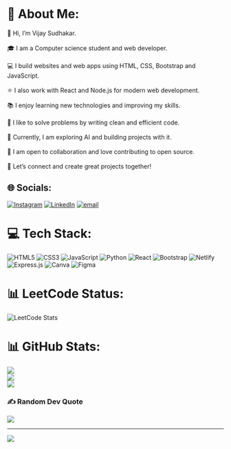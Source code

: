 # 💫 About Me:
👋 Hi, I’m Vijay Sudhakar.<br><br>🎓 I am a Computer science student and web developer.<br><br>💻 I build websites and web apps using HTML, CSS, Bootstrap and JavaScript.<br><br>⚛️ I also work with React and Node.js for modern web development.<br><br>📚 I enjoy learning new technologies and improving my skills.<br><br>🧩 I like to solve problems by writing clean and efficient code.<br><br>🤖 Currently, I am exploring AI and building projects with it.<br><br>🤝 I am open to collaboration and love contributing to open source.<br><br>🚀 Let’s connect and create great projects together!


## 🌐 Socials:
[![Instagram](https://img.shields.io/badge/Instagram-%23E4405F.svg?logo=Instagram&logoColor=white)](https://instagram.com/https://www.instagram.com/_vijaysudhakar/) [![LinkedIn](https://img.shields.io/badge/LinkedIn-%230077B5.svg?logo=linkedin&logoColor=white)](https://linkedin.com/in/https://www.linkedin.com/in/vijay-sudhakar/) [![email](https://img.shields.io/badge/Email-D14836?logo=gmail&logoColor=white)](mailto:vijaysudhakar434@gmail.com) 



# 💻 Tech Stack:
![HTML5](https://img.shields.io/badge/html5-%23E34F26.svg?style=for-the-badge&logo=html5&logoColor=white) ![CSS3](https://img.shields.io/badge/css3-%231572B6.svg?style=for-the-badge&logo=css3&logoColor=white) ![JavaScript](https://img.shields.io/badge/javascript-%23323330.svg?style=for-the-badge&logo=javascript&logoColor=%23F7DF1E) ![Python](https://img.shields.io/badge/python-3670A0?style=for-the-badge&logo=python&logoColor=ffdd54) ![React](https://img.shields.io/badge/react-%2320232a.svg?style=for-the-badge&logo=react&logoColor=%2361DAFB) ![Bootstrap](https://img.shields.io/badge/bootstrap-%238511FA.svg?style=for-the-badge&logo=bootstrap&logoColor=white) ![Netlify](https://img.shields.io/badge/netlify-%23000000.svg?style=for-the-badge&logo=netlify&logoColor=#00C7B7) ![Express.js](https://img.shields.io/badge/express.js-%23404d59.svg?style=for-the-badge&logo=express&logoColor=%2361DAFB) ![Canva](https://img.shields.io/badge/Canva-%2300C4CC.svg?style=for-the-badge&logo=Canva&logoColor=white) ![Figma](https://img.shields.io/badge/figma-%23F24E1E.svg?style=for-the-badge&logo=figma&logoColor=white)

# 📊 LeetCode Status:


![LeetCode Stats](https://leetcard.jacoblin.cool/vijay-sudhakar?theme=dark&font=Raleway&ext=heatmap)

# 📊 GitHub Stats:
![](https://github-readme-stats.vercel.app/api?username=VijaySudhakar-S&theme=highcontrast&hide_border=false&include_all_commits=false&count_private=false)<br/>
![](https://nirzak-streak-stats.vercel.app/?user=VijaySudhakar-S&theme=highcontrast&hide_border=false)<br/>
![](https://github-readme-stats.vercel.app/api/top-langs/?username=VijaySudhakar-S&theme=highcontrast&hide_border=false&include_all_commits=false&count_private=false&layout=compact)

### ✍️ Random Dev Quote
![](https://quotes-github-readme.vercel.app/api?type=horizontal&theme=radical)

---
[![](https://visitcount.itsvg.in/api?id=VijaySudhakar-S&icon=0&color=11)](https://visitcount.itsvg.in)

<!-- Proudly created with GPRM ( https://gprm.itsvg.in ) -->
